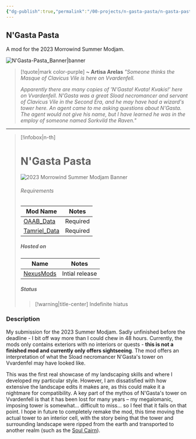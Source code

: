 ```yaml
---
{"dg-publish":true,"permalink":"/00-projects/n-gasta-pasta/n-gasta-pasta-home/","title":"NGasta Pasta - Home","metatags":{"description":"N'Gasta Pasta - a Morrowind mod by MassiveJuice","og:image":"https://i.imgur.com/LmCg5HX.png"},"pinned":true,"tags":["MOC","NGasta-Pasta"]}
---
```


## N'Gasta Pasta

A mod for the 2023 Morrowind Summer Modjam.

![N'Gasta-Pasta_Banner|banner](https://lh3.googleusercontent.com/drive-viewer/AKGpihZUa6leQu5jTX_2fkTUo_QCTfo-plHIs98i7rm45NKjiMsBN1Xus1SrsaPYzdvAJ5O-hmwhEN3Bf_I6EV5M9r8L6ytV1xMbUQ=s1600-rw-v1)

> [!quote|mark color-purple] **~ Artisa Arelas**
> _"Someone thinks the Masque of Clavicus Vile is here on Vvardenfell._ 
> 
> _Apparently there are many copies of 'N'Gasta! Kvata! Kvakis!' here on Vvardenfell. N'Gasta was a great Sload necromancer and servant of Clavicus Vile in the Second Era, and he may have had a wizard's tower here. An agent came to me asking questions about N'Gasta. The agent would not give his name, but I have learned he was in the employ of someone named Sorkvild the Raven."_

---

> [!infobox|n-th] 
> # N'Gasta Pasta
> ![2023 Morrowind Summer Modjam Banner](https://lh3.googleusercontent.com/drive-viewer/AKGpihaxeVLpw1WqFpv5l9G-IDhCfd1JethjvYMNCGq3OVAZoaOUmiiA9_mrq_uI04P1hrdk_TLVVg6zb5hMJ5GtW1U2d1c16IBMEkA=s1600-rw-v1)
> 
> ###### Requirements
> | Mod Name | Notes |
> | ---- | ---- |
> | [OAAB_Data](https://www.nexusmods.com/morrowind/mods/49042) | Required |
> | [Tamriel_Data](https://www.nexusmods.com/morrowind/mods/44537) | Required |
> 
> ##### Hosted on
> | Name | Notes |
> | ---- | ---- |
> | [NexusMods](https://www.nexusmods.com/morrowind/mods/53321) | Intial release |
> 
> ##### Status
> 
> > [!warning|title-center] Indefinite hiatus

### Description

My submission for the 2023 Summer Modjam. Sadly unfinished before the deadline - I bit off way more than I could chew in 48 hours. Currently, the mods only contains exteriors with no interiors or quests - **this is not a finished mod and currently only offers sightseeing**. The mod offers an interpretation of what the Sload necromancer N'Gasta's tower on Vvardenfel may have looked like.

This was the first real showcase of my landscaping skills and where I developed my particular style. However, I am dissatisfied with how extensive the landscape edits it makes are, as this could make it a nightmare for compatibility. A key part of the mythos of N'Gasta's tower on Vvardenfell is that it has been lost for many years – my megalomanic, imposing tower is somewhat... difficult to miss... so I feel that it fails on that point. I hope in future to completely remake the mod, this time moving the actual tower to an interior cell, with the story being that the tower and surrounding landscape were ripped from the earth and transported to another realm (such as the [Soul Cairn](https://en.m.uesp.net/wiki/Lore:Soul_Cairn)).